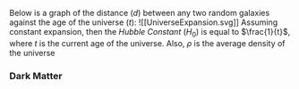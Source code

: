 Below is a graph of the distance ($d$) between any two random galaxies against the age of the universe ($t$):
![[UniverseExpansion.svg]]
Assuming constant expansion, then the *Hubble Constant* ($H_0$) is equal to $\frac{1}{t}$, where $t$ is the current age of the universe.
Also, $\rho$ is the average density of the universe

### Dark Matter